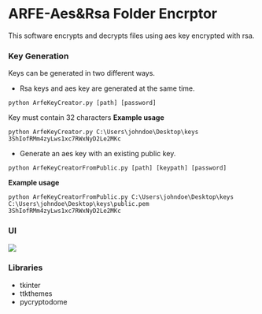 # ARFE-Aes&Rsa Folder Encrptor
 This software encrypts and decrypts files using aes key encrypted with rsa.

### Key Generation
Keys can be generated in two different ways.
- Rsa keys and aes key are generated at the same time.
```
python ArfeKeyCreator.py [path] [password]
```
Key must contain 32 characters
**Example usage**
```
python ArfeKeyCreator.py C:\Users\johndoe\Desktop\keys 3ShIofRMm4zyLws1xc7RWxNyD2Le2MKc
```

- Generate an aes key with an existing public key.
```
python ArfeKeyCreatorFromPublic.py [path] [keypath] [password]
```
**Example usage**
```
python ArfeKeyCreatorFromPublic.py C:\Users\johndoe\Desktop\keys C:\Users\johndoe\Desktop\keys\public.pem 3ShIofRMm4zyLws1xc7RWxNyD2Le2MKc
```
### UI
[![](https://i.imgur.com/iuVmDSV.jpeg)](https://i.imgur.com/iuVmDSV.jpeg)


### Libraries
- tkinter
- ttkthemes
- pycryptodome
